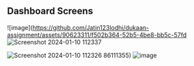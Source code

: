 ## Dashboard Screens
![image](https://github.com/Jatin123lodhi/dukaan-assignment/assets/90623311/f502b364-52b5-4be8-bb5c-57fd
![Screenshot 2024-01-10 112337](https://github.com/Jatin123lodhi/dukaan-assignment/assets/90623311/b8fdcc19-2739-44c2-8c85-9a6b8e3af017)

![Screenshot 2024-01-10 112326](https://github.com/Jatin123lodhi/dukaan-assignment/assets/90623311/386f6880-ce0a-47c2-a37b-7fe6a6647962)
86111355)
![image](https://github.com/Jatin123lodhi/dukaan-assignment/assets/90623311/02d9d5bc-f361-48e9-9e19-387193dedcf3)
